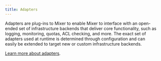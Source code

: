 ```yaml
---
title: Adapters
---
```


Adapters are plug-ins to Mixer to enable Mixer to interface with an open-ended
set of infrastructure backends that deliver core functionality, such as logging,
monitoring, quotas, ACL checking, and more.
The exact set of adapters used at runtime is determined through configuration and can easily be
extended to target new or custom infrastructure backends.

[Learn more about adapters](/docs/concepts/policies-and-telemetry/#adapters).
